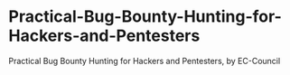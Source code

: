 # Practical-Bug-Bounty-Hunting-for-Hackers-and-Pentesters
Practical Bug Bounty Hunting for Hackers and Pentesters, by EC-Council
